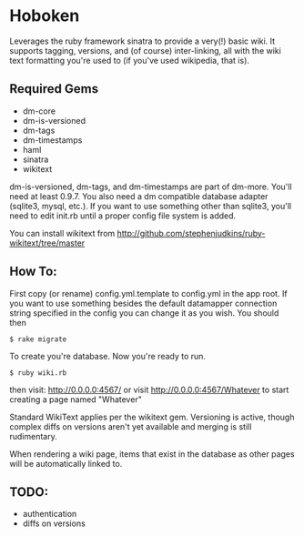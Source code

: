 # Hoboken
Leverages the ruby framework sinatra to provide a very(!) basic wiki.  It supports tagging, versions, and (of course) inter-linking, all with the wiki text formatting you're used to (if you've used wikipedia, that is).

## Required Gems
* dm-core
* dm-is-versioned
* dm-tags
* dm-timestamps
* haml
* sinatra
* wikitext

dm-is-versioned, dm-tags, and dm-timestamps are part of dm-more.  You'll need at least 0.9.7.  You also need a dm compatible database adapter (sqlite3, mysql, etc.).  If you want to use something other than sqlite3, you'll need to edit init.rb until a proper config file system is added.

You can install wikitext from http://github.com/stephenjudkins/ruby-wikitext/tree/master

## How To:

First copy (or rename) config.yml.template to config.yml in the app root.  If you want to use something besides the default datamapper connection string specified in the config you can change it as you wish.  You should then 

    $ rake migrate

To create you're database.  Now you're ready to run.

    $ ruby wiki.rb

then visit:  http://0.0.0.0:4567/ or visit http://0.0.0.0:4567/Whatever to start creating a page named "Whatever"

Standard WikiText applies per the wikitext gem.  Versioning is active, though complex diffs on versions aren't yet available and merging is still rudimentary.

When rendering a wiki page, items that exist in the database as other pages will be automatically linked to.

## TODO:
* authentication
* diffs on versions